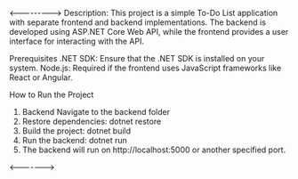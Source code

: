 
<--------->
Description:
This project is a simple To-Do List application with separate frontend and backend implementations. The backend is developed using ASP.NET Core Web API, while the frontend provides a user interface for interacting with the API.


Prerequisites
.NET SDK: Ensure that the .NET SDK is installed on your system. 
Node.js: Required if the frontend uses JavaScript frameworks like React or Angular.


How to Run the Project
1. Backend
Navigate to the backend folder
2. Restore dependencies:
dotnet restore
3. Build the project:
dotnet build
4. Run the backend:
dotnet run
5. The backend will run on http://localhost:5000 or another specified port.   


<------->